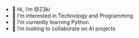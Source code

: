 - 👋 Hi, I’m @Z3ki
- 👀 I’m interested in Technology and Programming
- 🌱 I’m currently learning Python
- 💞️ I’m looking to collaborate on AI projects
